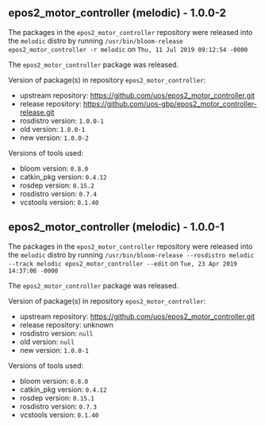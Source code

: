 ## epos2_motor_controller (melodic) - 1.0.0-2

The packages in the `epos2_motor_controller` repository were released into the `melodic` distro by running `/usr/bin/bloom-release epos2_motor_controller -r melodic` on `Thu, 11 Jul 2019 09:12:54 -0000`

The `epos2_motor_controller` package was released.

Version of package(s) in repository `epos2_motor_controller`:

- upstream repository: https://github.com/uos/epos2_motor_controller.git
- release repository: https://github.com/uos-gbp/epos2_motor_controller-release.git
- rosdistro version: `1.0.0-1`
- old version: `1.0.0-1`
- new version: `1.0.0-2`

Versions of tools used:

- bloom version: `0.8.0`
- catkin_pkg version: `0.4.12`
- rosdep version: `0.15.2`
- rosdistro version: `0.7.4`
- vcstools version: `0.1.40`


## epos2_motor_controller (melodic) - 1.0.0-1

The packages in the `epos2_motor_controller` repository were released into the `melodic` distro by running `/usr/bin/bloom-release --rosdistro melodic --track melodic epos2_motor_controller --edit` on `Tue, 23 Apr 2019 14:37:06 -0000`

The `epos2_motor_controller` package was released.

Version of package(s) in repository `epos2_motor_controller`:

- upstream repository: https://github.com/uos/epos2_motor_controller.git
- release repository: unknown
- rosdistro version: `null`
- old version: `null`
- new version: `1.0.0-1`

Versions of tools used:

- bloom version: `0.8.0`
- catkin_pkg version: `0.4.12`
- rosdep version: `0.15.1`
- rosdistro version: `0.7.3`
- vcstools version: `0.1.40`


